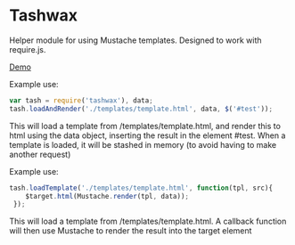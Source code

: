 Tashwax
========
Helper module for using Mustache templates. Designed to work with require.js.

<a href="https://meccamedialight.com.au/demo/tashwax/demo/demo.html">Demo</a>


Example use:

```javascript
var tash = require('tashwax'), data;
tash.loadAndRender('./templates/template.html', data, $('#test'));
```

This will load a template from /templates/template.html, and render this to html 
using the data object, inserting the result in the element #test. When a template
is loaded, it will be stashed in memory (to avoid having to make another request)

Example use:

```javascript
tash.loadTemplate('./templates/template.html', function(tpl, src){
    $target.html(Mustache.render(tpl, data));
 });
```

This will load a template from /templates/template.html. A callback function will
then use Mustache to render the result into the target element
